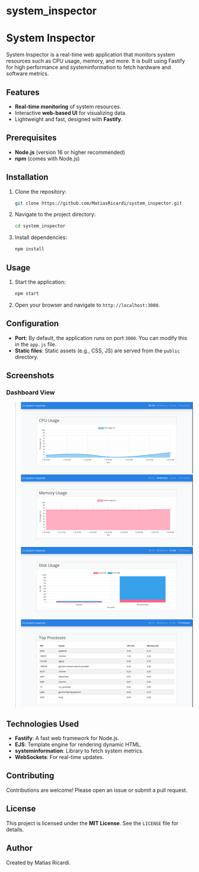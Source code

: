 # system_inspector
# System Inspector

System Inspector is a real-time web application that monitors system resources such as CPU usage, memory, and more. It is built using Fastify for high performance and systeminformation to fetch hardware and software metrics.

## Features
- **Real-time monitoring** of system resources.
- Interactive **web-based UI** for visualizing data.
- Lightweight and fast, designed with **Fastify**.

## Prerequisites
- **Node.js** (version 16 or higher recommended)
- **npm** (comes with Node.js)

## Installation

1. Clone the repository:
    ```bash
    git clone https://github.com/MatiasRicardi/system_inspector.git
    ```

2. Navigate to the project directory:
    ```bash
    cd system_inspector
    ```

3. Install dependencies:
    ```bash
    npm install
    ```

## Usage

1. Start the application:
    ```bash
    npm start
    ```

2. Open your browser and navigate to `http://localhost:3000`.

## Configuration

- **Port**: By default, the application runs on port `3000`. You can modify this in the `app.js` file.
- **Static files**: Static assets (e.g., CSS, JS) are served from the `public` directory.

## Screenshots

### Dashboard View
> ![CPU Usage](./images/cpu.png)
![Memory Usage](./images/memory.png)
![Disk Usage](./images/disk.png)
![Top Processes](./images/processes.png)

## Technologies Used
- **Fastify**: A fast web framework for Node.js.
- **EJS**: Template engine for rendering dynamic HTML.
- **systeminformation**: Library to fetch system metrics.
- **WebSockets**: For real-time updates.

## Contributing
Contributions are welcome! Please open an issue or submit a pull request.

## License
This project is licensed under the **MIT License**. See the `LICENSE` file for details.

## Author
Created by Matias Ricardi.